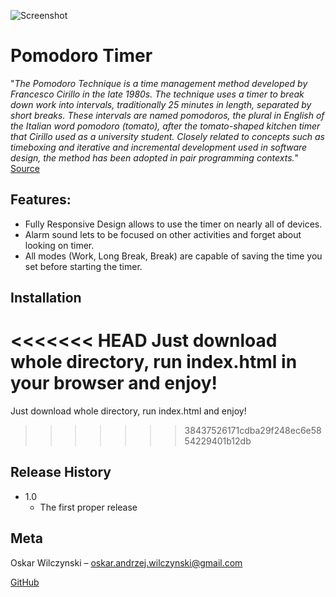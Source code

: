 ![Screenshot](https://snag.gy/bRZJwl.jpg)

# Pomodoro Timer
"_The Pomodoro Technique is a time management method developed by Francesco Cirillo in the late 1980s. 
The technique uses a timer to break down work into intervals, traditionally 25 minutes in length, separated by short breaks. 
These intervals are named pomodoros, the plural in English of the Italian word pomodoro (tomato), 
after the tomato-shaped kitchen timer that Cirillo used as a university student.
Closely related to concepts such as timeboxing and iterative and incremental development used in software design, 
the method has been adopted in pair programming contexts._"  
[Source](https://en.wikipedia.org/wiki/Pomodoro_Technique)

## Features:
* Fully Responsive Design allows to use the timer on nearly all of devices.
* Alarm sound lets to be focused on other activities and forget about looking on timer.
* All modes (Work, Long Break, Break) are capable of saving the time you set before starting the timer.

## Installation

<<<<<<< HEAD
Just download whole directory, run index.html in your browser and enjoy!
=======
Just download whole directory, run index.html and enjoy!
>>>>>>> 38437526171cdba29f248ec6e5854229401b12db

## Release History

* 1.0
    * The first proper release

## Meta

Oskar Wilczynski – oskar.andrzej.wilczynski@gmail.com

[GitHub](https://github.com/oskarwilczynski)
